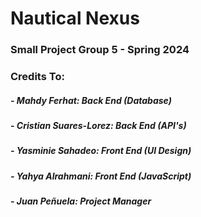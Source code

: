 # Nautical Nexus
### Small Project Group 5 - Spring 2024

### Credits To:
##### - Mahdy Ferhat: Back End (Database)

##### - Cristian Suares-Lorez: Back End (API's)

##### - Yasminie Sahadeo: Front End (UI Design)

##### - Yahya Alrahmani: Front End (JavaScript)

##### - Juan Peñuela: Project Manager
